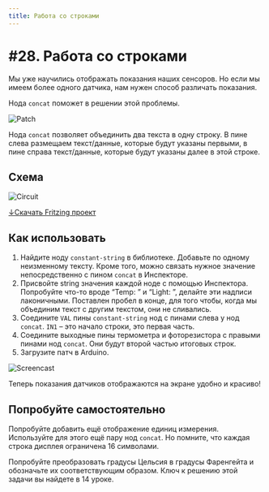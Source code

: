 ```yaml
---
title: Работа со строками
---
```


# #28. Работа со строками

Мы уже научились отображать показания наших сенсоров. 
Но если мы имеем более одного датчика, нам нужен способ различать показания.

Нода `concat` поможет в решении этой проблемы.

![Patch](./patch.png)

Нода `concat` позволяет объединить два текста в одну строку. 
В пине слева размещаем текст/данные, которые будут указаны первыми, в пине справа текст/данные, которые будут указаны далее в этой строке.

## Схема

![Circuit](./circuit.fz.png)

[↓Скачать Fritzing проект](./circuit.fzz)

## Как использовать

1.  Найдите ноду `constant-string` в библиотеке. Добавьте по одному неизменному тексту. Кроме того, можно связать нужное значение непосредственно 
с пином `concat` в Инспекторе.
2.  Присвойте string значения каждой ноде с помощью Инспектора. Попробуйте что-то вроде
    “Temp: ” и “Light: ”, делайте эти надписи лаконичными. Поставлен пробел в конце, для того чтобы, когда мы объединим текст 
    с другим текстом, они не сливались.
3.  Соедините `VAL` пины `constant-string` нод с пинами слева у нод
    `concat`. `IN1` – это начало строки, это первая часть.
4.  Соедините выходные пины термометра и фоторезистора с правыми пинами нод `concat`.
 Они будут второй частью итоговых строк.
5.  Загрузите патч в Arduino.

![Screencast](./screencast.gif)

Теперь показания датчиков отображаются на экране удобно и красиво!

## Попробуйте самостоятельно

Попробуйте добавить ещё отображение единиц измерения. 
Используйте для этого ещё пару нод `concat`. 
Но помните, что каждая строка дисплея ограничена 16 символами.


Попробуйте преобразовать градусы Цельсия в градусы Фаренгейта и обозначьте их соответствующим образом.
Ключ к решению этой задачи вы найдете в 14 уроке.
